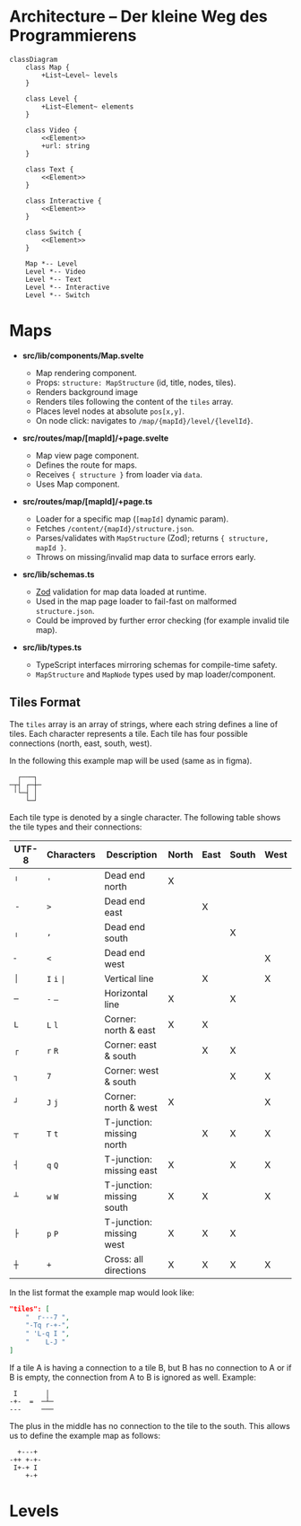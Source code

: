 # Architecture – Der kleine Weg des Programmierens

```mermaid
classDiagram
    class Map {
        +List~Level~ levels
    }

    class Level {
        +List~Element~ elements
    }

    class Video {
        <<Element>>
        +url: string
    }

    class Text {
        <<Element>>
    }

    class Interactive {
        <<Element>>
    }

    class Switch {
        <<Element>>
    }

    Map *-- Level
    Level *-- Video
    Level *-- Text
    Level *-- Interactive
    Level *-- Switch
```

# Maps
* **src/lib/components/Map.svelte**
    * Map rendering component.
    * Props: `structure: MapStructure` (id, title, nodes, tiles).
    * Renders background image
    * Renders tiles following the content of the `tiles` array.
    * Places level nodes at absolute `pos[x,y]`.
    * On node click: navigates to `/map/{mapId}/level/{levelId}`.

* **src/routes/map/[mapId]/+page.svelte**
    * Map view page component.
    * Defines the route for maps.
    * Receives `{ structure }` from loader via `data`.
    * Uses Map component.

* **src/routes/map/[mapId]/+page.ts**
    * Loader for a specific map (`[mapId]` dynamic param).
    * Fetches `/content/{mapId}/structure.json`.
    * Parses/validates with `MapStructure` (Zod); returns `{ structure, mapId }`.
    * Throws on missing/invalid map data to surface errors early.

* **src/lib/schemas.ts**
    * [Zod](https://zod.dev/) validation for map data loaded at runtime.
    * Used in the map page loader to fail-fast on malformed `structure.json`.
    * Could be improved by further error checking (for example invalid tile map).

* **src/lib/types.ts**
    * TypeScript interfaces mirroring schemas for compile-time safety.
    * `MapStructure` and `MapNode` types used by map loader/component.

## Tiles Format
The `tiles` array is an array of strings, where each string defines a line of tiles.
Each character represents a tile.
Each tile has four possible connections (north, east, south, west).

In the following this example map will be used (same as in figma).
```
  ┌───┐ 
─┬┤ ┌─┼─
 ╵└─┤ │ 
    └─┘ 
```

Each tile type is denoted by a single character.
The following table shows the tile types and their connections:

| UTF-8 | Characters   | Description               | North | East | South | West |
|-------|--------------|---------------------------|-------|------|-------|------|
| `╵`   | `'`          | Dead end north            | X     |      |       |      |
| `╶`   | `>`          | Dead end east             |       | X    |       |      |
| `╷`   | `,`          | Dead end south            |       |      | X     |      |
| `╴`   | `<`          | Dead end west             |       |      |       | X    |
| `│`   | `I` `i` `\|` | Vertical line             |       | X    |       | X    |
| `─`   | `-` `–`      | Horizontal line           | X     |      | X     |      |
| `L`   | `L` `l`      | Corner: north & east      | X     | X    |       |      |
| `┌`   | `r` `R`      | Corner: east & south      |       | X    | X     |      |
| `┐`   | `7`          | Corner: west & south      |       |      | X     | X    |
| `┘`   | `J` `j`      | Corner: north & west      | X     |      |       | X    |
| `┬`   | `T` `t`      | T-junction: missing north |       | X    | X     | X    |
| `┤`   | `q` `Q`      | T-junction: missing east  | X     |      | X     | X    |
| `┴`   | `w` `W`      | T-junction: missing south | X     | X    |       | X    |
| `├`   | `p` `P`      | T-junction: missing west  | X     | X    | X     |      |
| `┼`   | `+`          | Cross: all directions     | X     | X    | X     | X    |

In the list format the example map would look like:
```json
"tiles": [
    "  r---7 ",
    "-Tq r-+-",
    " 'L-q I ",
    "    L-J "
]
```

If a tile A is having a connection to a tile B, but B has no connection to A or if B is empty, the connection from A to B is ignored as well.
Example:
```
 I       │ 
-+-  =  ─┴─ 
---     ───
```

The plus in the middle has no connection to the tile to the south. This allows us to define the example map as follows:
```
  +---+
-++ +-+-
 I+-+ I
    +-+
```

# Levels
